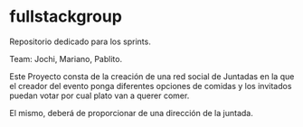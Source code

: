 # fullstackgroup
Repositorio dedicado para los sprints.

Team: Jochi, Mariano, Pablito.

Este Proyecto consta de la creación de una red social de Juntadas en la que el creador del evento ponga diferentes opciones de comidas y los invitados puedan votar por cual plato van a querer comer. 

El mismo, deberá de proporcionar de una dirección de la juntada.
